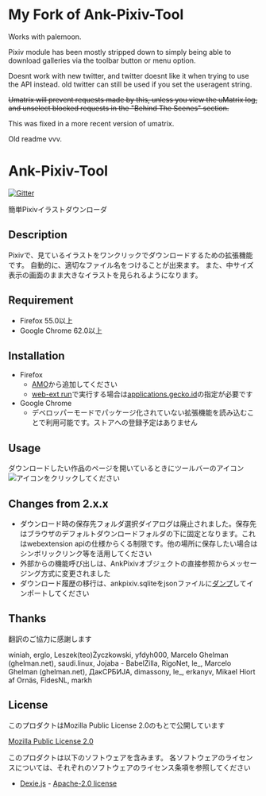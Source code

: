 # My Fork of Ank-Pixiv-Tool
Works with palemoon.

Pixiv module has been mostly stripped down to simply being able to download
galleries via the toolbar button or menu option. 

Doesnt work with new twitter, and twitter doesnt like it when trying to use the
API instead. old twitter can still be used if you set the useragent string.

~~Umatrix will prevent requests made by this, unless you view the uMatrix log, and
unselect blocked requests in the "Behind The Scenes" section.~~

This was fixed in a more recent version of umatrix.

Old readme vvv.

# Ank-Pixiv-Tool

[![Gitter](https://badges.gitter.im/anekos/Ank-Pixiv-Tool.svg)](https://gitter.im/anekos/Ank-Pixiv-Tool?utm_source=badge&utm_medium=badge&utm_campaign=pr-badge&utm_content=badge)

簡単Pixivイラストダウンローダ

## Description

Pixivで、見ているイラストをワンクリックでダウンロードするための拡張機能です。
自動的に、適切なファイル名をつけることが出来ます。
また、中サイズ表示の画面のまま大きなイラストを見られるようになります。

## Requirement

- Firefox 55.0以上
- Google Chrome 62.0以上

## Installation

- Firefox
    - [AMO](https://addons.mozilla.org/ja/firefox/addon/ank-pixiv-tool/)から追加してください
    - [web-ext run](https://developer.mozilla.org/en-US/Add-ons/WebExtensions/Getting_started_with_web-ext)で実行する場合は[applications.gecko.id](https://developer.mozilla.org/en-US/Add-ons/WebExtensions/manifest.json/applications)の指定が必要です
- Google Chrome
    - デベロッパーモードでパッケージ化されていない拡張機能を読み込むことで利用可能です。ストアへの登録予定はありません
## Usage

ダウンロードしたい作品のページを開いているときにツールバーのアイコン![アイコン](https://raw.githubusercontent.com/anekos/Ank-Pixiv-Tool/master/webextensions/source/images/icon16.png)をクリックしてください

## Changes from 2.x.x

- ダウンロード時の保存先フォルダ選択ダイアログは廃止されました。保存先はブラウザのデフォルトダウンロードフォルダの下に固定となります。これはwebextension apiの仕様からくる制限です。他の場所に保存したい場合はシンボリックリンク等を活用してください
- 外部からの機能呼び出しは、AnkPixivオブジェクトの直接参照からメッセージング方式に変更されました
- ダウンロード履歴の移行は、ankpixiv.sqliteをjsonファイルに[ダンプ](https://github.com/anekos/Ank-Pixiv-Tool/blob/master/webextensions/misc/dump_ankpixiv_sqlite.py)してインポートしてください

## Thanks

翻訳のご協力に感謝します

winiah,
erglo,
Leszek(teo)Życzkowski,
yfdyh000,
Marcelo Ghelman (ghelman.net),
saudi.linux,
Jojaba - BabelZilla,
RigoNet,
le_,
Marcelo Ghelman (ghelman.net),
ДакСРБИЈА,
dimassony,
le_,
erkanyv,
Mikael Hiort af Ornäs,
FidesNL,
markh

## License

このプロダクトはMozilla Public License 2.0のもとで公開しています

[Mozilla Public License 2.0](https://www.mozilla.org/MPL/2.0/)

このプロダクトは以下のソフトウェアを含みます。
各ソフトウェアのライセンスについては、それぞれのソフトウェアのライセンス条項を参照してください

- [Dexie.js](http://dexie.org/) - [Apache-2.0 license](http://www.apache.org/licenses/LICENSE-2.0)
